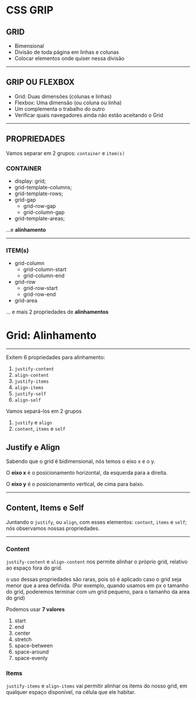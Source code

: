 # CSS GRIP


## GRID

- Bimensional
- Divisão de toda página em linhas e colunas
- Colocar elementos onde quiser nessa divisão

---

## GRIP OU FLEXBOX

- Grid: Duas dimensões (colunas e linhas)
- Flexbox: Uma dimensão (ou coluna ou linha)
- Um complementa o trabalho do outro
- Verificar quais navegadores ainda não estão aceitando o Grid

---

## PROPRIEDADES

Vamos separar em 2 grupos:
`container` e `item(s)`

### CONTAINER

- display: grid;
- grid-template-columns;
- grid-template-rows;
- grid-gap
    - grid-row-gap
    - grid-column-gap
- grid-template-areas;

...e **alinhamento**

---

### ITEM(s)

- grid-column
    - grid-column-start
    - grid-column-end
- grid-row
    - grid-row-start
    - grid-row-end
- grid-area

... e mais 2 propriedades de **alinhamentos**


# Grid: Alinhamento

---

Exitem 6 propriedades para alinhamento:
1. `justify-content`
2. `align-content`
3. `justify-items`
4. `align-items`
5. `justify-self`
6. `align-self`

Vamos separá-los em 2 grupos
1. `justify` e `align`
2. `content`, `items` e `self`


## Justify e Align

Sabendo que o grid é bidimensional, nós temos o eixo x e o y.

O **eixo x** é o posicionamento horizontal, da esquerda para a direita.

O **eixo y** é o posicionamento vertical, de cima para baixo.


---

## Content, Items e Self

Juntando o `justify`, ou `align`, com esses elementos: `content`, `items` e `self`; nós observamos nossas propriedades.

---

### Content

`justify-content` e `align-content` nos permite alinhar o próprio grid, relativo ao espaço fora do grid.

o uso dessas propriedades são raras, pois só é aplicado caso o grid seja menor que a area definida.
(Por exemplo, quando usamos em px o tamanho do grid, poderemos terminar com um grid pequeno, para o tamanho da area do grid)

Podemos usar **7 valores**
1. start
2. end
3. center
4. stretch
5. space-between
6. space-around
7. space-evenly

### Items

`justify-items` e `align-items` vai permitir alinhar os items do nosso grid, em qualquer espaço disponível, na célula que ele habitar.